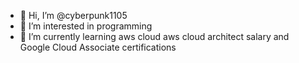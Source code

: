 - 👋 Hi, I’m @cyberpunk1105
- 👀 I’m interested in programming
- 🌱 I’m currently learning aws cloud aws cloud architect salary and Google Cloud Associate certifications
<!---
cyberpunk1105/cyberpunk1105 is a ✨ special ✨ repository because its `README.md` (this file) appears on your GitHub profile.
You can click the Preview link to take a look at your changes.
--->
